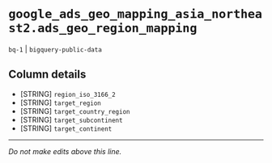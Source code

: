 # `google_ads_geo_mapping_asia_northeast2.ads_geo_region_mapping`
`bq-1` | `bigquery-public-data`

## Column details
* [STRING]    `region_iso_3166_2`
* [STRING]    `target_region`
* [STRING]    `target_country_region`
* [STRING]    `target_subcontinent`
* [STRING]    `target_continent`

-------------------------------------------------------------------------------
*Do not make edits above this line.*
